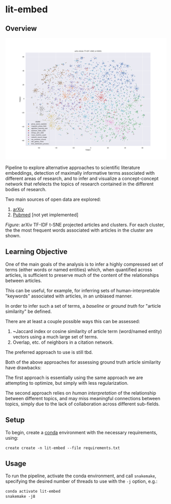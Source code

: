 lit-embed
=========

Overview
--------

![arxiv tf-idf t-SNE plot](extra/arxiv-lemma-tfidf-tsne.png)

Pipeline to explore alternative approaches to scientific literature embeddings, 
detection of maximally informative terms associated with different areas of research,
and to infer and visualize a concept-concept network that refelects the topics of
research contained in the different bodies of research.

Two main sources of open data are explored:

1. [arXiv](https://arxiv.org/)
2. [Pubmed](https://pubmed.ncbi.nlm.nih.gov/) [not yet implemented]

_Figure_: arXiv TF-IDF t-SNE projected articles and clusters. For each cluster, the the
most frequent words associated with articles in the cluster are shown.

Learning Objective
------------------

One of the main goals of the analysis is to infer a highly compressed set of terms
(either words or named entities) which, when quantified across articles, is sufficient
to preserve much of the content of the relationships between articles.

This can be useful, for example, for inferring sets of human-interpretable "keywords"
associated with articles, in an unbiased manner.

In order to infer such a set of terms, a _baseline_ or _ground truth_ for "article
similarity" be defined.

There are at least a couple possible ways this can be assessed:

1. ~Jaccard index or cosine similarity of article term (word/named entity) vectors using
   a much large set of terms.
2. Overlap, etc. of neighbors in a citation network.

The preferred approach to use is still tbd.

Both of the above approaches for assessing ground truth article similarity have
drawbacks:

The first approach is essentially using the same approach we are attempting to optimize,
but simply with less regularization.

The second approach relies on _human interpretation_ of the relationship between
different topics, and may miss meaningful connections between topics, simply due to the
lack of collaboration across different sub-fields.

Setup
-----

To begin, create a [conda](https://docs.conda.io/en/latest/) environment with the
necessary requirements, using:

```
create create -n lit-embed --file requirements.txt
```

Usage
-----

To run the pipeline, activate the conda environment, and call `snakemake`, specifying
the desired number of threads to use with the `-j` option, e.g.:

```
conda activate lit-embed
snakemake -j8
```

